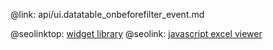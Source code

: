 @link: api/ui.datatable_onbeforefilter_event.md

@seolinktop: [widget library](https://webix.com)
@seolink: [javascript excel viewer](https://webix.com/widget/excel_viewer/)